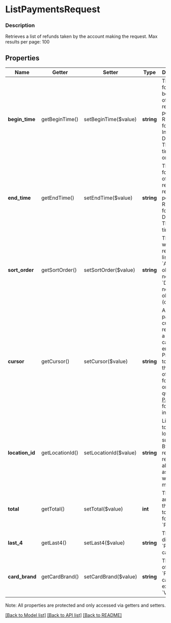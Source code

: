 # ListPaymentsRequest

### Description

Retrieves a list of refunds taken by the account making the request.  Max results per page: 100

## Properties
Name | Getter | Setter | Type | Description | Notes
------------ | ------------- | ------------- | ------------- | ------------- | -------------
**begin_time** | getBeginTime() | setBeginTime($value) | **string** | Timestamp for the beginning of the reporting period, in RFC 3339 format. Inclusive. Default: The current time minus one year. | [optional] 
**end_time** | getEndTime() | setEndTime($value) | **string** | Timestamp for the end of the requested reporting period, in RFC 3339 format.  Default: The current time. | [optional] 
**sort_order** | getSortOrder() | setSortOrder($value) | **string** | The order in which results are listed. - &#x60;ASC&#x60; - oldest to newest - &#x60;DESC&#x60; - newest to oldest (default). | [optional] 
**cursor** | getCursor() | setCursor($value) | **string** | A pagination cursor returned by a previous call to this endpoint. Provide this to retrieve the next set of results for the original query.  See [Pagination](https://developer.squareup.com/docs/basics/api101/pagination) for more information. | [optional] 
**location_id** | getLocationId() | setLocationId($value) | **string** | Limit results to the location supplied. By default, results are returned for all locations associated with the merchant. | [optional] 
**total** | getTotal() | setTotal($value) | **int** | The exact amount in the total_money for a &#x60;Payment&#x60;. | [optional] 
**last_4** | getLast4() | setLast4($value) | **string** | The last 4 digits of &#x60;Payment&#x60; card. | [optional] 
**card_brand** | getCardBrand() | setCardBrand($value) | **string** | The brand of &#x60;Payment&#x60; card. For example, &#x60;VISA&#x60; | [optional] 

Note: All properties are protected and only accessed via getters and setters.

[[Back to Model list]](../../README.md#documentation-for-models) [[Back to API list]](../../README.md#documentation-for-api-endpoints) [[Back to README]](../../README.md)

